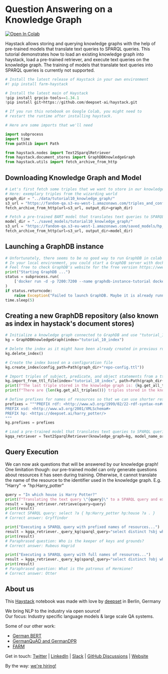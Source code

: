 <!---
title: "Tutorial 10"
metaTitle: "Knowledge Graph QA"
metaDescription: ""
slug: "/docs/tutorial10"
date: "2021-04-06"
id: "tutorial10md"
--->

# Question Answering on a Knowledge Graph

[![Open In Colab](https://colab.research.google.com/assets/colab-badge.svg)](https://colab.research.google.com/github/deepset-ai/haystack/blob/main/tutorials/Tutorial10_Knowledge_Graph.ipynb)

Haystack allows storing and querying knowledge graphs with the help of pre-trained models that translate text queries to SPARQL queries.
This tutorial demonstrates how to load an existing knowledge graph into haystack, load a pre-trained retriever, and execute text queries on the knowledge graph.
The training of models that translate text queries into SPARQL queries is currently not supported.


```python
# Install the latest release of Haystack in your own environment
#! pip install farm-haystack

# Install the latest main of Haystack
!pip install grpcio-tools==1.34.1
!pip install git+https://github.com/deepset-ai/haystack.git

# If you run this notebook on Google Colab, you might need to
# restart the runtime after installing haystack.
```


```python
# Here are some imports that we'll need

import subprocess
import time
from pathlib import Path

from haystack.nodes import Text2SparqlRetriever
from haystack.document_stores import GraphDBKnowledgeGraph
from haystack.utils import fetch_archive_from_http
```

## Downloading Knowledge Graph and Model


```python
# Let's first fetch some triples that we want to store in our knowledge graph
# Here: exemplary triples from the wizarding world
graph_dir = "../data/tutorial10_knowledge_graph/"
s3_url = "https://fandom-qa.s3-eu-west-1.amazonaws.com/triples_and_config.zip"
fetch_archive_from_http(url=s3_url, output_dir=graph_dir)

# Fetch a pre-trained BART model that translates text queries to SPARQL queries
model_dir = "../saved_models/tutorial10_knowledge_graph/"
s3_url = "https://fandom-qa.s3-eu-west-1.amazonaws.com/saved_models/hp_v3.4.zip"
fetch_archive_from_http(url=s3_url, output_dir=model_dir)
```

## Launching a GraphDB instance


```python
# Unfortunately, there seems to be no good way to run GraphDB in colab environments
# In your local environment, you could start a GraphDB server with docker
# Feel free to check GraphDB's website for the free version https://www.ontotext.com/products/graphdb/graphdb-free/
print("Starting GraphDB ...")
status = subprocess.run(
    ['docker run -d -p 7200:7200 --name graphdb-instance-tutorial docker-registry.ontotext.com/graphdb-free:9.4.1-adoptopenjdk11'], shell=True
)
if status.returncode:
    raise Exception("Failed to launch GraphDB. Maybe it is already running or you already have a container with that name that you could start?")
time.sleep(5)
```

## Creating a new GraphDB repository (also known as index in haystack's document stores)


```python
# Initialize a knowledge graph connected to GraphDB and use "tutorial_10_index" as the name of the index
kg = GraphDBKnowledgeGraph(index="tutorial_10_index")

# Delete the index as it might have been already created in previous runs
kg.delete_index()

# Create the index based on a configuration file
kg.create_index(config_path=Path(graph_dir+"repo-config.ttl"))

# Import triples of subject, predicate, and object statements from a ttl file
kg.import_from_ttl_file(index="tutorial_10_index", path=Path(graph_dir+"triples.ttl"))
print(f"The last triple stored in the knowledge graph is: {kg.get_all_triples()[-1]}")
print(f"There are {len(kg.get_all_triples())} triples stored in the knowledge graph.")
```


```python
# Define prefixes for names of resources so that we can use shorter resource names in queries
prefixes = """PREFIX rdf: <http://www.w3.org/1999/02/22-rdf-syntax-ns#>
PREFIX xsd: <http://www.w3.org/2001/XMLSchema#>
PREFIX hp: <https://deepset.ai/harry_potter/>
"""
kg.prefixes = prefixes

# Load a pre-trained model that translates text queries to SPARQL queries
kgqa_retriever = Text2SparqlRetriever(knowledge_graph=kg, model_name_or_path=model_dir+"hp_v3.4")
```

## Query Execution

We can now ask questions that will be answered by our knowledge graph!
One limitation though: our pre-trained model can only generate questions about resources it has seen during training.
Otherwise, it cannot translate the name of the resource to the identifier used in the knowledge graph.
E.g. "Harry" -> "hp:Harry_potter"


```python
query = "In which house is Harry Potter?"
print(f"Translating the text query \"{query}\" to a SPARQL query and executing it on the knowledge graph...")
result = kgqa_retriever.retrieve(query=query)
print(result)
# Correct SPARQL query: select ?a { hp:Harry_potter hp:house ?a . }
# Correct answer: Gryffindor

print("Executing a SPARQL query with prefixed names of resources...")
result = kgqa_retriever._query_kg(sparql_query="select distinct ?sbj where { ?sbj hp:job hp:Keeper_of_keys_and_grounds . }")
print(result)
# Paraphrased question: Who is the keeper of keys and grounds?
# Correct answer: Rubeus Hagrid

print("Executing a SPARQL query with full names of resources...")
result = kgqa_retriever._query_kg(sparql_query="select distinct ?obj where { <https://deepset.ai/harry_potter/Hermione_granger> <https://deepset.ai/harry_potter/patronus> ?obj . }")
print(result)
# Paraphrased question: What is the patronus of Hermione?
# Correct answer: Otter
```

## About us

This [Haystack](https://github.com/deepset-ai/haystack/) notebook was made with love by [deepset](https://deepset.ai/) in Berlin, Germany

We bring NLP to the industry via open source!  
Our focus: Industry specific language models & large scale QA systems.  
  
Some of our other work: 
- [German BERT](https://deepset.ai/german-bert)
- [GermanQuAD and GermanDPR](https://deepset.ai/germanquad)
- [FARM](https://github.com/deepset-ai/FARM)

Get in touch:
[Twitter](https://twitter.com/deepset_ai) | [LinkedIn](https://www.linkedin.com/company/deepset-ai/) | [Slack](https://haystack.deepset.ai/community/join) | [GitHub Discussions](https://github.com/deepset-ai/haystack/discussions) | [Website](https://deepset.ai)

By the way: [we're hiring!](https://www.deepset.ai/jobs)
